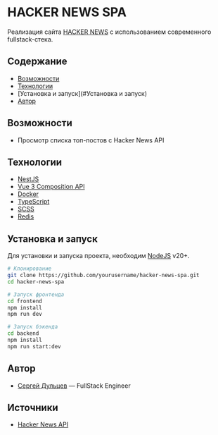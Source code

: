 # HACKER NEWS SPA
Реализация сайта [HACKER NEWS](https://news.ycombinator.com/) с использованием современного fullstack-стека.

## Содержание
- [Возможности](#Возможности)
- [Технологии](#Технологии)
- [Установка и запуск](#Установка и запуск)
- [Автор](#Автор)

## Возможности
- Просмотр списка топ-постов с Hacker News API

## Технологии
- [NestJS](https://nestjs.com/)
- [Vue 3 Composition API](https://vuejs.org/)
- [Docker](https://www.docker.com/)
- [TypeScript](https://www.typescriptlang.org/)
- [SCSS](https://sass-lang.com/)
- [Redis](https://redis.io/)

## Установка и запуск
Для установки и запуска проекта, необходим [NodeJS](https://nodejs.org/) v20+.

```bash
# Клонирование
git clone https://github.com/yourusername/hacker-news-spa.git
cd hacker-news-spa
```

```bash
# Запуск фронтенда
cd frontend
npm install
npm run dev
```

```bash
# Запуск бэкенда
cd backend
npm install
npm run start:dev
```

## Автор
- [Сергей Дульцев](https://t.me/sergey_dultsev) — FullStack Engineer

## Источники
- [Hacker News API](https://github.com/HackerNews/API)